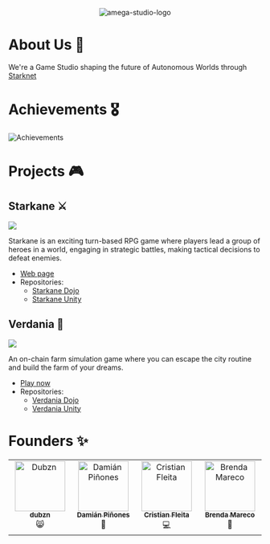 <div align="center">
  
  ![amega-studio-logo](https://github.com/amegakure-studio/.github/assets/58611754/38b38cfa-9b94-480d-b649-1a10837555fa)

</div>

<h1>About Us 🚀</h1>
<div>
We're a Game Studio shaping the future of Autonomous Worlds through <a href="https://twitter.com/Starknet">Starknet</a>
</div>

<h1>Achievements 🎖️</h1>
<div>

![Achievements](https://github.com/amegakure-studio/.github/assets/58611754/e3177ba0-75d2-4413-9e0f-44f901fa16ab)

</div>

  <h1>Projects 🎮</h1>
  <div>
      <h2>Starkane ⚔️</h2>
      <div style="text-align: center;">
        <img src="https://github.com/amegakure-studio/.github/assets/87950451/94c3e6d9-1409-4199-b2cf-7bc609d933eb" style="display: block; margin: 0 auto;">
    </div>
      <p>Starkane is an exciting turn-based RPG game where players lead a group of heroes in a world,
        engaging in strategic battles, making tactical decisions to defeat enemies.
      </p>
      <ul>
        <li><a href="https://starkane.xyz">Web page</a></li>
        <li>Repositories:
          <ul>
            <li><a href="https://github.com/amegakure-studio/starkane">Starkane Dojo</a></li>
            <li><a href="https://github.com/amegakure-studio/starkane-unity">Starkane Unity</a></li>
          </ul>
        </li>
      </ul>
      <h2>Verdania 🌿</h2>
      <div style="text-align: center;">
        <img src="https://github.com/amegakure-studio/.github/assets/87950451/abd28a08-c874-4710-8c64-aae51e86c88c" style="display: block; margin: 0 auto;">
    </div>
      <p>An on-chain farm simulation game where you can escape the city routine and build the farm of your dreams. 
      </p>
      <ul>
        <li><a href="http://verdania.xyz:9887">Play now</a></li>
        <li>Repositories:
          <ul>
            <li><a href="https://github.com/amegakure-studio/verdania-cairo">Verdania Dojo</a></li>
            <li><a href="https://github.com/amegakure-studio/verdania-unity">Verdania Unity</a></li>
          </ul>
        </li>
      </ul>
  </div>

<h1>Founders ✨</h1>
<table>
  <tbody>
    <tr>
    <td align="center" valign="top" width="14.28%"><a href="https://github.com/dubzn"><img src="https://avatars.githubusercontent.com/u/58611754?s=400&u=cdb4e29d9ac5bc41e7ee171375e8cd10fe8c3c24&v=4" width="100px;" alt="Dubzn"/><br /><sub><b>dubzn</b></sub></a><br />😸</a></td>
      <td align="center" valign="top" width="14.28%"><a href="https://github.com/dpinones"><img src="https://avatars.githubusercontent.com/u/30808181?v=4" width="100px;" alt="Damián Piñones"/><br /><sub><b>Damián Piñones</b></sub></a><br />🤠</a></td>
      <td align="center" valign="top" width="14.28%"><a href="https://github.com/cristianFleita"><img src="https://avatars.githubusercontent.com/u/87950451?v=4" width="100px;" alt="Cristian Fleita"/><br /><sub><b>Cristian Fleita</b></sub></a><br />💻</a></td>
      <td align="center" valign="top" width="14.28%"><a href="https://github.com/brendaamareco"><img src="https://avatars.githubusercontent.com/u/107716199?v=4" width="100px;" alt="Brenda Mareco"/><br /><sub><b>Brenda Mareco</b></sub></a><br />🎨</a></td>
    </tr>
</tbody>
</table>
